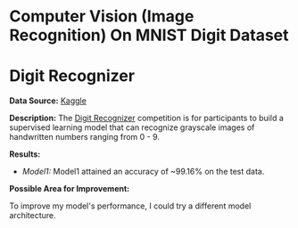 # Computer Vision (Image Recognition) On MNIST Digit Dataset

# Digit Recognizer

**Data Source:** [Kaggle](https://www.kaggle.com/competitions/digit-recognizer/data)

**Description:** The [Digit Recognizer](https://www.kaggle.com/competitions/digit-recognizer/overview) competition is for 
participants to build a supervised learning model that can recognize grayscale images of handwritten numbers ranging from 0 - 9.

**Results:**

- *Model1:* Model1 attained an accuracy of ~99.16% on the test data.

**Possible Area for Improvement:**

To improve my model's performance, I could try a different model architecture.